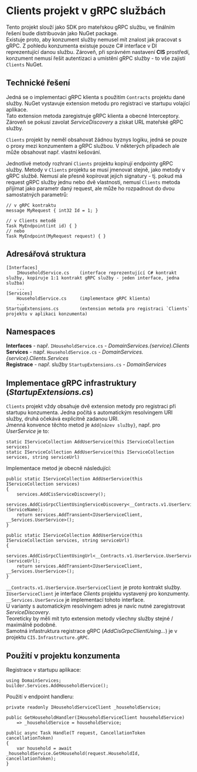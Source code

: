 ﻿# Clients projekt v gRPC službách
Tento projekt slouží jako SDK pro mateřskou gRPC službu, ve finálním řešení bude distribuován jako NuGet package.  
Existuje proto, aby konzument služby nemusel mít znalost jak pracovat s gRPC.
Z pohledu konzumenta existuje pouze C# interface v DI reprezentující danou službu.
Zároveň, při správném nastavení **CIS** prostředí, konzument nemusí řešit autentizaci a umístění gRPC služby - to vše zajistí `Clients` NuGet.

## Technické řešení
Jedná se o implementaci gRPC klienta s použitím `Contracts` projektu dané služby.
NuGet vystavuje extension metodu pro registraci ve startupu volající aplikace.  
Tato extension metoda zaregistruje gRPC klienta a obecné Interceptory.
Zároveň se pokusí zavolat *ServiceDiscovery* a získat URL mateřské gRPC služby.

`Clients` projekt by neměl obsahovat žádnou byznys logiku, jedná se pouze o proxy mezi konzumentem a gRPC službou.
V některých případech ale může obsahovat např. vlastní kešování.

Jednotlivé metody rozhraní `Clients` projektu kopírují endpointy gRPC služby.
Metody v `Clients` projektu se musí jmenovat stejně, jako metody v gRPC službě. 
Nemusí ale přesně kopírovat jejich signatury - tj. pokud má request gRPC služby jednu nebo dvě vlastnosti, nemusí `Clients` metoda přijímat jako parametr daný request, ale může ho rozpadnout do dvou samostatných parametrů:
```
// v gRPC kontraktu
message MyRequest { int32 Id = 1; }

// v Clients metodě
Task MyEndpoint(int id) { }
// nebo
Task MyEndpoint(MyRequest request) { }
```

## Adresářová struktura
```
[Interfaces]
    IHouseholdService.cs    (interface reprezentující C# kontrakt služby, kopíruje 1:1 kontrakt gRPC služby - jeden interface, jedna služba)
    ...
[Services]                  
    HouseholdService.cs     (implementace gRPC klienta)
    ...
StartupExtensions.cs        (extension metoda pro registraci `Clients` projektu v aplikaci konzumenta)
```

## Namespaces
**Interfaces** - např. `IHouseholdService.cs` - *DomainServices.{service}.Clients*  
**Services** - např. `HouseholdService.cs` - *DomainServices.{service}.Clients.Services*  
**Registrace** - např. služby `StartupExtensions.cs` - *DomainServices*

## Implementace gRPC infrastruktury (*StartupExtensions.cs*)
`Clients` projekt vždy obsahuje dvě extension metody pro registraci při startupu konzumenta. 
Jedna počítá s automatickým resolvingem URI služby, druhá očekává explicitně zadanou URI.  
Jmenná konvence těchto metod je `Add{název služby}`, např. pro *UserService* je to:
```
static IServiceCollection AddUserService(this IServiceCollection services)
static IServiceCollection AddUserService(this IServiceCollection services, string serviceUrl)
```
Implementace metod je obecně následující:
```
public static IServiceCollection AddUserService(this IServiceCollection services)
{
    services.AddCisServiceDiscovery();
    services.AddCisGrpcClientUsingServiceDiscovery<__Contracts.v1.UserService.UserServiceClient>(ServiceName);
    return services.AddTransient<IUserServiceClient, __Services.UserService>();
}

public static IServiceCollection AddUserService(this IServiceCollection services, string serviceUrl)
{
    services.AddCisGrpcClientUsingUrl<__Contracts.v1.UserService.UserServiceClient>(serviceUrl);
    return services.AddTransient<IUserServiceClient, __Services.UserService>();
}
```
`__Contracts.v1.UserService.UserServiceClient` je proto kontrakt služby.  
`IUserServiceClient` je interface *Clients* projektu vystavený pro konzumenty.  
`__Services.UserService` je implementací tohoto interface.  
U varianty s automatickým resolvingem adres je navíc nutné zaregistrovat *ServiceDiscovery*.  
Teoreticky by měli mít tyto extension metody všechny služby stejné / maximálně podobné.  
Samotná infastruktura registrace gRPC (*AddCisGrpcClientUsing...*) je v projektu `CIS.Infrastructure.gRPC`.

## Použití v projektu konzumenta
Registrace v startupu aplikace:
```
using DomainServices;
builder.Services.AddHouseholdService();
```

Použití v endpoint handleru:
```
private readonly IHouseholdServiceClient _householdService;

public GetHouseholdHandler(IHouseholdServiceClient householdService)
    => _householdService = householdService;

public async Task Handle(T request, CancellationToken cancellationToken)
{
    var household = await _householdService.GetHousehold(request.HouseholdId, cancellationToken);
}
```
